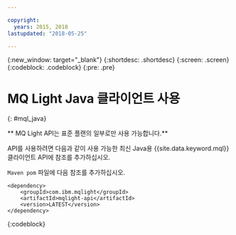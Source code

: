 ```yaml
---

copyright:
  years: 2015, 2018
lastupdated: "2018-05-25"

---
```


{:new_window: target="_blank"}
{:shortdesc: .shortdesc}
{:screen: .screen}
{:codeblock: .codeblock}
{:pre: .pre}

# MQ Light Java 클라이언트 사용
{: #mql_java}

** MQ Light API는 표준 플랜의 일부로만 사용 가능합니다.**
<br/>

API를 사용하려면 다음과 같이 사용 가능한 최신 Java용 {{site.data.keyword.mql}} 클라이언트 API에 참조를 추가하십시오.

<code>Maven pom</code> 파일에 다음 참조를 추가하십시오.

```
<dependency>
    <groupId>com.ibm.mqlight</groupId>
    <artifactId>mqlight-api</artifactId>
    <version>LATEST</version>
</dependency>
```
{:codeblock}

<!-- Comment from Andrew
Instructions for getting started, with links for more info
Simple send source and receive source in-line

-->
